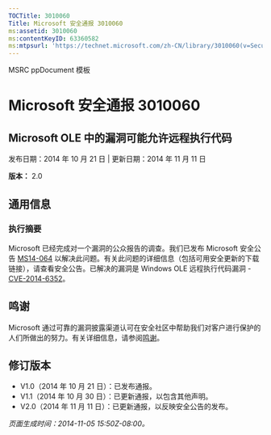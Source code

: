 ```yaml
---
TOCTitle: 3010060
Title: Microsoft 安全通报 3010060
ms:assetid: 3010060
ms:contentKeyID: 63360582
ms:mtpsurl: 'https://technet.microsoft.com/zh-CN/library/3010060(v=Security.10)'
---
```


MSRC ppDocument 模板

Microsoft 安全通报 3010060
==========================

Microsoft OLE 中的漏洞可能允许远程执行代码
------------------------------------------

发布日期：2014 年 10 月 21 日 | 更新日期：2014 年 11 月 11 日

**版本：** 2.0

通用信息
--------

### 执行摘要

Microsoft 已经完成对一个漏洞的公众报告的调查。我们已发布 Microsoft 安全公告 [MS14-064](http://go.microsoft.com/fwlink/?linkid=?????) 以解决此问题。有关此问题的详细信息（包括可用安全更新的下载链接），请查看安全公告。已解决的漏洞是 Windows OLE 远程执行代码漏洞 - [CVE-2014-6352](http://www.cve.mitre.org/cgi-bin/cvename.cgi?name=cve-2014-6352)。

鸣谢
----

<span id="sectionToggle0"></span>
Microsoft 通过可靠的漏洞披露渠道认可在安全社区中帮助我们对客户进行保护的人们所做出的努力。有关详细信息，请参阅[鸣谢](https://technet.microsoft.com/zh-cn/library/security/dn820091.aspx)。

修订版本
--------

<span id="sectionToggle1"></span>
-   V1.0（2014 年 10 月 21 日）：已发布通报。
-   V1.1（2014 年 10 月 30 日）：已更新通报，以包含其他声明。
-   V2.0（2014 年 11 月 11 日）：已更新通报，以反映安全公告的发布。

*页面生成时间：2014-11-05 15:50Z-08:00。*
